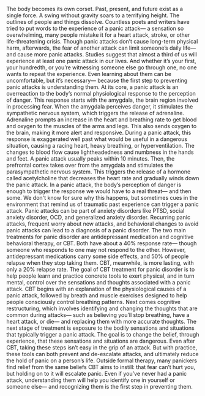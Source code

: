 The body becomes its own corset. Past, present, and future  exist as a single force. A swing without gravity soars  to a terrifying height. The outlines of people and things  dissolve. Countless poets and writers  have tried to put words to the experience of a panic attack— a sensation so overwhelming, many people  mistake it for a heart attack, stroke, or other life-threatening crisis. Though panic attacks don’t cause  long-term physical harm, afterwards, the fear of another attack  can limit someone’s daily life— and cause more panic attacks. Studies suggest that almost a third of us will experience at least one  panic attack in our lives. And whether it’s your first,  your hundredth, or you’re witnessing someone else  go through one, no one wants to repeat the experience. Even learning about them can  be uncomfortable, but it’s necessary— because the first step to preventing  panic attacks is understanding them. At its core, a panic attack  is an overreaction to the body’s normal physiological response  to the perception of danger. This response starts with the amygdala, the brain region involved  in processing fear. When the amygdala perceives danger, it stimulates  the sympathetic nervous system, which triggers the release of adrenaline. Adrenaline prompts an increase  in the heart and breathing rate to get blood and oxygen  to the muscles of the arms and legs. This also sends oxygen to the brain,  making it more alert and responsive. During a panic attack, this response is exaggerated  well past what would be useful in a dangerous situation, causing a racing heart, heavy breathing,  or hyperventilation. The changes to blood flow  cause lightheadedness and numbness in the hands and feet. A panic attack usually peaks  within 10 minutes. Then, the prefrontal cortex  takes over from the amygdala and stimulates  the parasympathetic nervous system. This triggers the release of a hormone  called acetylcholine that decreases the heart rate  and gradually winds down the panic attack. In a panic attack, the body’s  perception of danger is enough to trigger the response we would have to a real threat— and then some. We don't know for sure  why this happens, but sometimes cues in the environment  that remind us of traumatic past experience  can trigger a panic attack. Panic attacks can be part  of anxiety disorders like PTSD, social anxiety disorder, OCD,  and generalized anxiety disorder. Recurring panic attacks,  frequent worry about new attacks, and behavioral changes  to avoid panic attacks can lead to a diagnosis  of a panic disorder. The two main treatments  for panic disorder are antidepressant medication  and cognitive behavioral therapy, or CBT. Both have about a 40% response rate— though someone who responds to one  may not respond to the other. However, antidepressant medications  carry some side effects, and 50% of people relapse  when they stop taking them. CBT, meanwhile, is more lasting,  with only a 20% relapse rate. The goal of CBT treatment for panic  disorder is to help people learn and practice concrete tools  to exert physical, and in turn mental, control over the sensations and thoughts  associated with a panic attack. CBT begins with an explanation of the  physiological causes of a panic attack, followed by breath and muscle exercises  designed to help people consciously control breathing patterns. Next comes cognitive restructuring, which involves identifying  and changing the thoughts that are common during attacks— such as believing you’ll stop breathing,  have a heart attack, or die— and replacing them  with more accurate thoughts. The next stage of treatment is exposure  to the bodily sensations and situations that typically trigger a panic attack. The goal is to change the belief,  through experience, that these sensations and situations  are dangerous. Even after CBT, taking these steps  isn’t easy in the grip of an attack. But with practice, these tools  can both prevent and de-escalate attacks, and ultimately reduce the hold of panic  on a person’s life. Outside formal therapy, many panickers find relief from the same  beliefs CBT aims to instill: that fear can’t hurt you,  but holding on to it will escalate panic. Even if you’ve never had a panic attack, understanding them will help you identify  one in yourself or someone else— and recognizing them is the first step  in preventing them. 